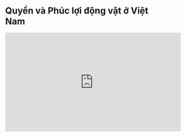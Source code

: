 # Quyền và Phúc lợi động vật ở Việt Nam

<iframe width="560" height="315" src="https://www.youtube-nocookie.com/embed/4Y7pcSziN8Y" title="YouTube video player" frameborder="0" allow="accelerometer; autoplay; clipboard-write; encrypted-media; gyroscope; picture-in-picture" allowfullscreen></iframe>